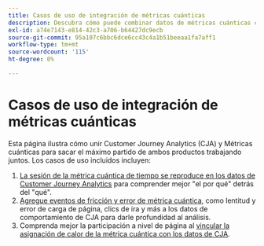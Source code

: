 ```yaml
---
title: Casos de uso de integración de métricas cuánticas
description: Descubra cómo puede combinar datos de métricas cuánticas con el resto de sus datos en Customer Journey Analytics.
exl-id: a74e7143-e814-42c3-a706-b64427dc9ecb
source-git-commit: 95a107c6bbc6dce6cc43c4a1b51beeaa1fa7aff1
workflow-type: tm+mt
source-wordcount: '115'
ht-degree: 0%

---
```


# Casos de uso de integración de métricas cuánticas

Esta página ilustra cómo unir Customer Journey Analytics (CJA) y Métricas cuánticas para sacar el máximo partido de ambos productos trabajando juntos.  Los casos de uso incluidos incluyen:

1. [La sesión de la métrica cuántica de tiempo se reproduce en los datos de Customer Journey Analytics](tie-session-replays.md) para comprender mejor &quot;el por qué&quot; detrás del &quot;qué&quot;.
1. [Agregue eventos de fricción y error de métrica cuántica](friction-events.md), como lentitud y error de carga de página, clics de ira y más a los datos de comportamiento de CJA para darle profundidad al análisis.
1. Comprenda mejor la participación a nivel de página al [vincular la asignación de calor de la métrica cuántica con los datos de CJA](heatmap.md).
